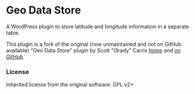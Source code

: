 # Geo Data Store

A WordPress plugin to store latitude and longitude information in a separate table.

This plugin is a fork of the original (now unmaintained and not on GitHub available)
"Geo Data Store" plugin by Scott "l3rady" Carris _[home](http://l3rady.com/) and [on GitHub](https://github.com/l3rady)_.

### License

Inherited license from the original software: GPL v2+